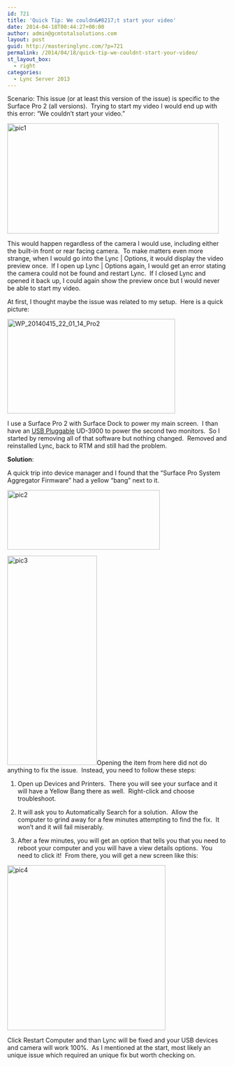 ```yaml
---
id: 721
title: 'Quick Tip: We couldn&#8217;t start your video'
date: 2014-04-18T00:44:27+00:00
author: admin@gcmtotalsolutions.com
layout: post
guid: http://masteringlync.com/?p=721
permalink: /2014/04/18/quick-tip-we-couldnt-start-your-video/
st_layout_box:
  - right
categories:
  - Lync Server 2013
---
```

Scenario: This issue (or at least this version of the issue) is specific to the Surface Pro 2 (all versions).  Trying to start my video I would end up with this error: &#8220;We couldn&#8217;t start your video.&#8221;

[<img class="alignnone  wp-image-722" alt="pic1" src="https://i0.wp.com/masteringlync.com/files/2014/04/pic11.png?resize=484%2C252&#038;ssl=1" width="484" height="252" srcset="https://i0.wp.com/masteringlync.com/wp-content/uploads/sites/2/2014/04/pic11.png?w=691&ssl=1 691w, https://i0.wp.com/masteringlync.com/wp-content/uploads/sites/2/2014/04/pic11.png?resize=300%2C156&ssl=1 300w" sizes="(max-width: 484px) 100vw, 484px" data-recalc-dims="1" />](https://i0.wp.com/masteringlync.com/files/2014/04/pic11.png)

This would happen regardless of the camera I would use, including either the built-in front or rear facing camera.  To make matters even more strange, when I would go into the Lync | Options, it would display the video preview once.  If I open up Lync | Options again, I would get an error stating the camera could not be found and restart Lync.  If I closed Lync and opened it back up, I could again show the preview once but I would never be able to start my video.

At first, I thought maybe the issue was related to my setup.  Here is a quick picture:

[<img class="alignnone  wp-image-723" alt="WP_20140415_22_01_14_Pro2" src="https://i2.wp.com/masteringlync.gcmtotalsolutions.com/wp-content/uploads/sites/2/2014/04/WP_20140415_22_01_14_Pro2.jpg?resize=384%2C216&#038;ssl=1" width="384" height="216" srcset="https://i2.wp.com/masteringlync.com/wp-content/uploads/sites/2/2014/04/WP_20140415_22_01_14_Pro2.jpg?w=1776&ssl=1 1776w, https://i2.wp.com/masteringlync.com/wp-content/uploads/sites/2/2014/04/WP_20140415_22_01_14_Pro2.jpg?resize=300%2C169&ssl=1 300w, https://i2.wp.com/masteringlync.com/wp-content/uploads/sites/2/2014/04/WP_20140415_22_01_14_Pro2.jpg?resize=768%2C432&ssl=1 768w, https://i2.wp.com/masteringlync.com/wp-content/uploads/sites/2/2014/04/WP_20140415_22_01_14_Pro2.jpg?resize=1024%2C577&ssl=1 1024w, https://i2.wp.com/masteringlync.com/wp-content/uploads/sites/2/2014/04/WP_20140415_22_01_14_Pro2.jpg?w=1600&ssl=1 1600w" sizes="(max-width: 384px) 100vw, 384px" data-recalc-dims="1" />](https://i2.wp.com/masteringlync.gcmtotalsolutions.com/wp-content/uploads/sites/2/2014/04/WP_20140415_22_01_14_Pro2.jpg)

I use a Surface Pro 2 with Surface Dock to power my main screen.  I than have an [USB Pluggable](http://plugable.com/products/ud-3900) UD-3900 to power the second two monitors.  So I started by removing all of that software but nothing changed.  Removed and reinstalled Lync, back to RTM and still had the problem.

**Solution**:

A quick trip into device manager and I found that the &#8220;Surface Pro System Aggregator Firmware&#8221; had a yellow &#8220;bang&#8221; next to it.

[<img class="alignnone  wp-image-724" alt="pic2" src="https://i2.wp.com/masteringlync.com/files/2014/04/pic21.png?resize=349%2C136&#038;ssl=1" width="349" height="136" srcset="https://i2.wp.com/masteringlync.com/wp-content/uploads/sites/2/2014/04/pic21.png?w=436&ssl=1 436w, https://i2.wp.com/masteringlync.com/wp-content/uploads/sites/2/2014/04/pic21.png?resize=300%2C117&ssl=1 300w" sizes="(max-width: 349px) 100vw, 349px" data-recalc-dims="1" />](https://i2.wp.com/masteringlync.com/files/2014/04/pic21.png)

[<img class="alignright size-full wp-image-725" alt="pic3" src="https://i2.wp.com/masteringlync.com/files/2014/04/pic31.png?resize=205%2C478&#038;ssl=1" width="205" height="478" srcset="https://i0.wp.com/masteringlync.com/wp-content/uploads/sites/2/2014/04/pic31.png?w=205&ssl=1 205w, https://i0.wp.com/masteringlync.com/wp-content/uploads/sites/2/2014/04/pic31.png?resize=129%2C300&ssl=1 129w" sizes="(max-width: 205px) 100vw, 205px" data-recalc-dims="1" />](https://i2.wp.com/masteringlync.com/files/2014/04/pic31.png)Opening the item from here did not do anything to fix the issue.  Instead, you need to follow these steps:

1. Open up Devices and Printers.  There you will see your surface and it will have a Yellow Bang there as well.  Right-click and choose troubleshoot.

2. It will ask you to Automatically Search for a solution.  Allow the computer to grind away for a few minutes attempting to find the fix.  It won&#8217;t and it will fail miserably.

3. After a few minutes, you will get an option that tells you that you need to reboot your computer and you will have a view details options.  You need to click it!  From there, you will get a new screen like this:

[<img class="wp-image-726 alignnone" alt="pic4" src="https://i0.wp.com/masteringlync.com/files/2014/04/pic41.png?resize=362%2C377&#038;ssl=1" width="362" height="377" srcset="https://i1.wp.com/masteringlync.com/wp-content/uploads/sites/2/2014/04/pic41.png?w=453&ssl=1 453w, https://i1.wp.com/masteringlync.com/wp-content/uploads/sites/2/2014/04/pic41.png?resize=289%2C300&ssl=1 289w" sizes="(max-width: 362px) 100vw, 362px" data-recalc-dims="1" />](https://i0.wp.com/masteringlync.com/files/2014/04/pic41.png)

Click Restart Computer and than Lync will be fixed and your USB devices and camera will work 100%.  As I mentioned at the start, most likely an unique issue which required an unique fix but worth checking on.

&nbsp;